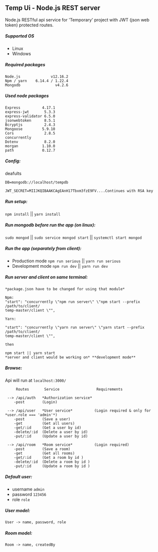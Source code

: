 ## Temp Ui - Node.js REST server

 Node.js RESTful api service for 'Temporary' project with JWT (json web token) protected routes. 

##### Supported OS
- Linux
- Windows 

##### Required packages
```
Node.js              v12.16.2
Npm / yarn    6.14.4 / 1.22.4 
Mongodb                v4.2.6
```
##### Used node packages
```
Express          4.17.1 
express-jwt       5.3.3
express-validator 6.5.0
jsonwebtoken      8.5.1
Bcryptjs          2.4.3
Mongoose         5.9.10
Cors              2.8.5
concurrently		
Dotenv            8.2.0
morgan           1.10.0
path             0.12.7
```
##### Config:
deafults
```
DB=mongodb://localhost/tempdb

JWT_SECRET=MIIJKQIBAAKCAgEAnH17Tbxm3fzE9FV....Continues with RSA key
```
##### Run setup:
`npm install` || `yarn install`
##### Run mongodb before run the app (on linux):
`sudo mongod` || `sudo service mongod start` || `systemctl start mongod`
##### Run the app (separately from client):
- Production mode `npm run serious`  || `yarn run serious` 
- Development mode `npm run dev` || `yarn run dev`
##### Run server and client on same terminal:
```
*package.json have to be changed for using that module*

Npm:
"start": "concurrently \"npm run server\" \"npm start --prefix /path/to/client/
temp-master/client \"",

Yarn:

"start": "concurrently \"yarn run server\" \"yarn start --prefix /path/to/client/
temp-master/client \"",

then

npm start || yarn start
*server and client would be working on* **development mode**
```
##### Browse:
Api will run at `localhost:3000/`
```
     Routes       Service 				  Requirements

 --> /api/auth	 *Authorization service*
 	-post	     (Login) 
 
 --> /api/user	 *User service*          (Login required & only for *user.role === 'admin'*)
	-post        (Save a user)
	-get         (Get all users)
	-get/:id     (Get a user by id)
	-delete/:id  (Delete a user by id)
	-put/:id     (Update a user by id)

 --> /api/room   *Room service*          (Login required)
	-post	     (Save a room)
	-get	     (Get all rooms)
 	-get/:id     (Get a room by id )	
	-delete/:id  (Delete a room by id )
	-put/:id     (Update a room by id )
```
##### Default user:
- username `admin`  
- password `123456`
- role `role`

##### User model:
```
User -> name, password, role
```
##### Room model:
```
Room -> name, createdBy
```
